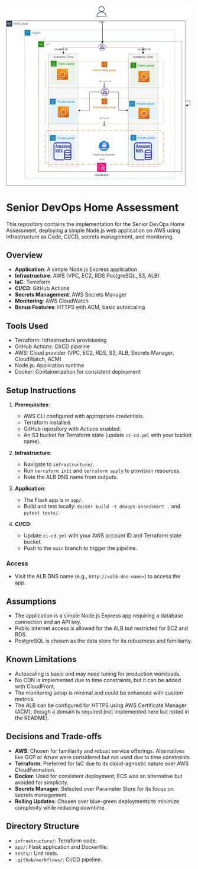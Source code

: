 ![alt text](32co.drawio-1.png)
# Senior DevOps Home Assessment

This repository contains the implementation for the Senior DevOps Home Assessment, deploying a simple Node.js web application on AWS using Infrastructure as Code, CI/CD, secrets management, and monitoring.

## Overview
- **Application**: A simple Node.js Express application
- **Infrastructure**: AWS (VPC, EC2, RDS PostgreSQL, S3, ALB)
- **IaC**: Terraform
- **CI/CD**: GitHub Actions
- **Secrets Management**: AWS Secrets Manager
- **Monitoring**: AWS CloudWatch
- **Bonus Features**: HTTPS with ACM, basic autoscaling

## Tools Used
- Terraform: Infrastructure provisioning
- GitHub Actions: CI/CD pipeline
- AWS: Cloud provider (VPC, EC2, RDS, S3, ALB, Secrets Manager, CloudWatch, ACM)
- Node.js: Application runtime
- Docker: Containerization for consistent deployment

## Setup Instructions
1. **Prerequisites**:
   - AWS CLI configured with appropriate credentials.
   - Terraform installed.
   - GitHub repository with Actions enabled.
   - An S3 bucket for Terraform state (update `ci-cd.yml` with your bucket name).

2. **Infrastructure**:
   - Navigate to `infrastructure/`.
   - Run `terraform init` and `terraform apply` to provision resources.
   - Note the ALB DNS name from outputs.

3. **Application**:
   - The Flask app is in `app/`.
   - Build and test locally: `docker build -t devops-assessment .` and `pytest tests/`.

4. **CI/CD**:
   - Update `ci-cd.yml` with your AWS account ID and Terraform state bucket.
   - Push to the `main` branch to trigger the pipeline.

 ### Access
   - Visit the ALB DNS name (e.g., `http://<alb-dns-name>`) to access the app.


## Assumptions
- The application is a simple Node.js Express app requiring a database connection and an API key.
- Public internet access is allowed for the ALB but restricted for EC2 and RDS.
- PostgreSQL is chosen as the data store for its robustness and familiarity.
  
## Known Limitations
- Autoscaling is basic and may need tuning for production workloads.
- No CDN is implemented due to time constraints, but it can be added with CloudFront.
- The monitoring setup is minimal and could be enhanced with custom metrics.
- The ALB can be configured for HTTPS using AWS Certificate Manager (ACM), though a domain is required (not     implemented here but noted in the README).

## Decisions and Trade-offs
- **AWS**: Chosen for familiarity and robust service offerings. Alternatives like GCP or Azure were considered but not used due to time constraints.
- **Terraform**: Preferred for IaC due to its cloud-agnostic nature over AWS CloudFormation.
- **Docker**: Used for consistent deployment; ECS was an alternative but avoided for simplicity.
- **Secrets Manager**: Selected over Parameter Store for its focus on secrets management.
- **Rolling Updates**: Chosen over blue-green deployments to minimize complexity while reducing downtime.

## Directory Structure
- `infrastructure/`: Terraform code.
- `app/`: Flask application and Dockerfile.
- `tests/`: Unit tests.
- `.github/workflows/`: CI/CD pipeline.